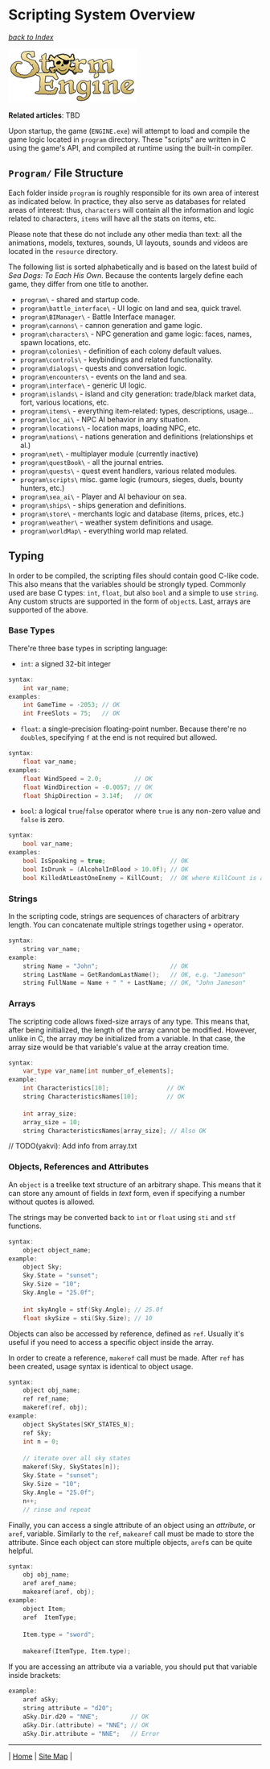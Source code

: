 # Scripting System Overview
_[back to Index](../index.md)_

![Storm Engine Logo](../media/SE_logo.png)

**Related articles**: TBD

Upon startup, the game (`ENGINE.exe`) will attempt to load and compile the game logic located in `program` directory. These "scripts" are written in C using the game's API, and compiled at runtime using the built-in compiler. 

## `Program/` File Structure

Each folder inside `program` is roughly responsible for its own area of interest as indicated below. In practice, they also serve as databases for related areas of interest: thus, `characters` will contain all the information and logic related to characters, `items` will have all the stats on items, etc. 

Please note that these do not include any other media than text: all the animations, models, textures, sounds, UI layouts, sounds and videos are located in the `resource` directory. 

The following list is sorted alphabetically and is based on the latest build of _Sea Dogs: To Each His Own_. Because the contents largely define each game, they differ from one title to another.

* `program\` - shared and startup code.
* `program\battle_interface\` - UI logic on land and sea, quick travel.
* `program\BIManager\` - Battle Interface manager.
* `program\cannons\` - cannon generation and game logic.
* `program\characters\` - NPC generation and game logic: faces, names, spawn locations, etc.
* `program\colonies\` - definition of each colony default values.
* `program\controls\` - keybindings and related functionality.
* `program\dialogs\` - quests and conversation logic.
* `program\encounters\` - events on the land and sea.
* `program\interface\` - generic UI logic.
* `program\islands\` - island and city generation: trade/black market data, fort, various locations, etc.
* `program\items\` - everything item-related: types, descriptions, usage...
* `program\loc_ai\` - NPC AI behavior in any situation.
* `program\locations\` - location maps, loading NPC, etc.
* `program\nations\` - nations generation and definitions (relationships et al.)
* `program\net\` - multiplayer module (currently inactive)
* `program\questBook\` - all the journal entries.
* `program\quests\` - quest event handlers, various related modules.
* `program\scripts\` misc. game logic (rumours, sieges, duels, bounty hunters, etc.)
* `program\sea_ai\` - Player and AI behaviour on sea.
* `program\ships\` - ships generation and definitions.
* `program\store\` - merchants logic and database (items, prices, etc.)
* `program\weather\` - weather system definitions and usage.
* `program\worldMap\` - everything world map related.

## Typing

In order to be compiled, the scripting files should contain good C-like code. This also means that the variables should be strongly typed. Commonly used are base C types: `int`, `float`, but also `bool` and a simple to use `string`. Any custom structs are supported in the form of `object`s. Last, arrays are supported of the above.

### Base Types

There're three base types in scripting language: 

* `int`: a signed 32-bit integer

``` C++
syntax: 
	int var_name;
examples:
	int GameTime = -2053; // OK
	int FreeSlots = 75;   // OK
```

* `float`: a single-precision floating-point number. Because there're no `double`s, specifying `f` at the end is not required but allowed. 

``` C++
syntax: 
	float var_name;
examples:
	float WindSpeed = 2.0;         // OK
	float WindDirection = -0.0057; // OK
	float ShipDirection = 3.14f;   // OK
```

* `bool`: a logical `true`/`false` operator where `true` is any non-zero value and `false` is zero.

``` C++
syntax: 
	bool var_name;
examples:
	bool IsSpeaking = true;                  // OK
    bool IsDrunk = (AlcoholInBlood > 10.0f); // OK
    bool KilledAtLeastOneEnemy = KillCount;  // OK where KillCount is an int
```

### Strings

In the scripting code, strings are sequences of characters of arbitrary length. You can concatenate multiple strings together using `+` operator. 

``` C++
syntax: 
	string var_name;
example:
	string Name = "John";                    // OK
    string LastName = GetRandomLastName();   // OK, e.g. "Jameson"
    string FullName = Name + " " + LastName; // OK, "John Jameson"
```

### Arrays

The scripting code allows fixed-size arrays of any type. This means that, after being initialized, the length of the array cannot be modified. However, unlike in C, the array _may_ be initialized from a variable. In that case, the array size would be that variable's value at the array creation time. 

``` C++
syntax: 
    var_type var_name[int number_of_elements];
example:
	int Characteristics[10];                // OK
	string CharacteristicsNames[10];        // OK

	int array_size;
	array_size = 10;
	string CharacteristicsNames[array_size]; // Also OK
```

// TODO(yakvi): Add info from array.txt

### Objects, References and Attributes

An `object` is a treelike text structure of an arbitrary shape. This means that it can store any amount of fields in _text_ form, even if specifying a number without quotes is allowed.

The strings may be converted back to `int` or `float` using `sti` and `stf` functions. 

``` C++
syntax:
    object object_name;
example:
    object Sky;
    Sky.State = "sunset";
    Sky.Size = "10";
    Sky.Angle = "25.0f";

    int skyAngle = stf(Sky.Angle); // 25.0f
    float skySize = sti(Sky.Size); // 10
```

Objects can also be accessed by reference, defined as `ref`. Usually it's useful if you need to access a specific object inside the array. 

In order to create a reference, `makeref` call must be made. After `ref` has been created, usage syntax is identical to object usage.

``` C++
syntax:
    object obj_name;
    ref ref_name;
    makeref(ref, obj);
example:
    object SkyStates[SKY_STATES_N];
    ref Sky;
    int n = 0;

    // iterate over all sky states    
    makeref(Sky, SkyStates[n]);
    Sky.State = "sunset";
    Sky.Size = "10";
    Sky.Angle = "25.0f";
    n++;
    // rinse and repeat
```

Finally, you can access a single attribute of an object using an _attribute_, or `aref`, variable. Similarly to the `ref`, `makearef` call must be made to store the attribute. Since each object can store multiple objects, `aref`s can be quite helpful. 

``` C++
syntax:
    obj obj_name;
    aref aref_name;
    makearef(aref, obj);
example:
    object Item;
    aref  ItemType;

    Item.type = "sword";

    makearef(ItemType, Item.type);
```

If you are accessing an attribute via a variable, you should put that variable inside brackets:

``` C++
example:
    aref aSky;
    string attribute = "d20";
    aSky.Dir.d20 = "NNE";         // OK
    aSky.Dir.(attribute) = "NNE"; // OK
    aSky.Dir.attribute = "NNE";   // Error
```




---

| [Home](../index.md) | [Site Map](../site-map.md) | 